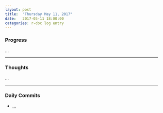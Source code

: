 ```yaml
---
layout: post
title:  "Thursday May 11, 2017"
date:   2017-05-11 18:00:00
categories: r-doc log entry
---
```


### Progress

...

---

### Thoughts 

...

---

### Daily Commits
- [...]()